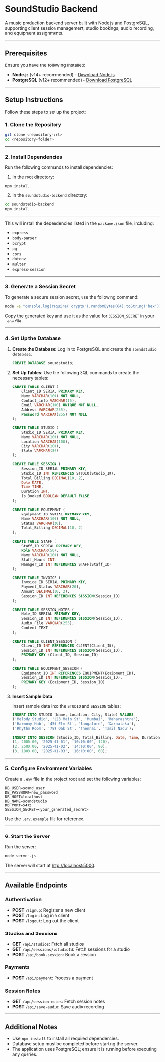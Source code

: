 # SoundStudio Backend

A music production backend server built with Node.js and PostgreSQL, supporting client session management, studio bookings, audio recording, and equipment assignments.

---

## Prerequisites

Ensure you have the following installed:

- **Node.js** (v14+ recommended) - [Download Node.js](https://nodejs.org/)
- **PostgreSQL** (v12+ recommended) - [Download PostgreSQL](https://www.postgresql.org/)

---

## Setup Instructions

Follow these steps to set up the project:

### 1. Clone the Repository

```bash
git clone <repository-url>
cd <repository-folder>
```

---

### 2. Install Dependencies

Run the following commands to install dependencies:

1. In the root directory:
```bash
npm install
```

2. In the `soundstudio-backend` directory:
```bash
cd soundstudio-backend
npm install
```

---

This will install the dependencies listed in the `package.json` file, including:
- `express`
- `body-parser`
- `bcrypt`
- `pg`
- `cors`
- `dotenv`
- `multer`
- `express-session`

---

### 3. Generate a Session Secret

To generate a secure session secret, use the following command:

```bash
node -e "console.log(require('crypto').randomBytes(64).toString('hex'));"
```

Copy the generated key and use it as the value for `SESSION_SECRET` in your `.env` file.

---

### 4. Set Up the Database

1. **Create the Database**:
   Log in to PostgreSQL and create the `soundstudio` database:
   ```sql
   CREATE DATABASE soundstudio;
   ```

2. **Set Up Tables**:
   Use the following SQL commands to create the necessary tables:

   ```sql
   CREATE TABLE CLIENT (
       Client_ID SERIAL PRIMARY KEY,
       Name VARCHAR(100) NOT NULL,
       Contact_info VARCHAR(15),
       Email VARCHAR(100) UNIQUE NOT NULL,
       Address VARCHAR(255),
       Password VARCHAR(255) NOT NULL
   );

   CREATE TABLE STUDIO (
       Studio_ID SERIAL PRIMARY KEY,
       Name VARCHAR(100) NOT NULL,
       Location VARCHAR(100),
       City VARCHAR(100),
       State VARCHAR(50)
   );

   CREATE TABLE SESSION (
       Session_ID SERIAL PRIMARY KEY,
       Studio_ID INT REFERENCES STUDIO(Studio_ID),
       Total_Billing DECIMAL(10, 2),
       Date DATE,
       Time TIME,
       Duration INT,
       Is_Booked BOOLEAN DEFAULT FALSE
   );

   CREATE TABLE EQUIPMENT (
       Equipment_ID SERIAL PRIMARY KEY,
       Name VARCHAR(100) NOT NULL,
       Status VARCHAR(20),
       Total_Billing DECIMAL(10, 2)
   );

   CREATE TABLE STAFF (
       Staff_ID SERIAL PRIMARY KEY,
       Role VARCHAR(50),
       Name VARCHAR(100) NOT NULL,
       Staff_Hours INT,
       Manager_ID INT REFERENCES STAFF(Staff_ID)
   );

   CREATE TABLE INVOICE (
       Invoice_ID SERIAL PRIMARY KEY,
       Payment_Status VARCHAR(20),
       Amount DECIMAL(10, 2),
       Session_ID INT REFERENCES SESSION(Session_ID)
   );

   CREATE TABLE SESSION_NOTES (
       Note_ID SERIAL PRIMARY KEY,
       Session_ID INT REFERENCES SESSION(Session_ID),
       Audio_File VARCHAR(255),
       Content TEXT
   );

   CREATE TABLE CLIENT_SESSION (
       Client_ID INT REFERENCES CLIENT(Client_ID),
       Session_ID INT REFERENCES SESSION(Session_ID),
       PRIMARY KEY (Client_ID, Session_ID)
   );

   CREATE TABLE EQUIPMENT_SESSION (
       Equipment_ID INT REFERENCES EQUIPMENT(Equipment_ID),
       Session_ID INT REFERENCES SESSION(Session_ID),
       PRIMARY KEY (Equipment_ID, Session_ID)
   );
   ```

3. **Insert Sample Data**:

   Insert sample data into the `STUDIO` and `SESSION` tables:

   ```sql
   INSERT INTO STUDIO (Name, Location, City, State) VALUES
   ('Melody Studio', '123 Main St', 'Mumbai', 'Maharashtra'),
   ('Harmony Hub', '456 Elm St', 'Bangalore', 'Karnataka'),
   ('Rhythm Room', '789 Oak St', 'Chennai', 'Tamil Nadu');

   INSERT INTO SESSION (Studio_ID, Total_Billing, Date, Time, Duration) VALUES
   (1, 2000.00, '2025-01-01', '10:00:00', 120),
   (2, 2500.00, '2025-01-02', '14:00:00', 90),
   (3, 1800.00, '2025-01-03', '16:00:00', 60);
   ```

---

### 5. Configure Environment Variables

Create a `.env` file in the project root and set the following variables:

```plaintext
DB_USER=sound_user
DB_PASSWORD=new_password
DB_HOST=localhost
DB_NAME=soundstudio
DB_PORT=5432
SESSION_SECRET=<your_generated_secret>
```

Use the `.env.example` file for reference.

---

### 6. Start the Server

Run the server:

```bash
node server.js
```

The server will start at [http://localhost:5000](http://localhost:5000).

---

## Available Endpoints

### Authentication
- **POST** `/signup`: Register a new client
- **POST** `/login`: Log in a client
- **POST** `/logout`: Log out the client

### Studios and Sessions
- **GET** `/api/studios`: Fetch all studios
- **GET** `/api/sessions/:studioId`: Fetch sessions for a studio
- **POST** `/api/book-session`: Book a session

### Payments
- **POST** `/api/payment`: Process a payment

### Session Notes
- **GET** `/api/session-notes`: Fetch session notes
- **POST** `/api/save-audio`: Save audio recording

---

## Additional Notes

- Use `npm install` to install all required dependencies.
- Database setup must be completed before starting the server.
- The application uses PostgreSQL; ensure it is running before executing any queries.
